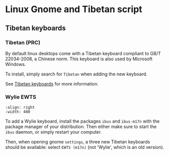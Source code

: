 # Linux Gnome and Tibetan script

## Tibetan keyboards

### Tibetan (PRC) 

By default linux desktops come with a Tibetan keyboard compliant to GB/T 22034-2008, a Chinese norm. This keyboard is also used by Microsoft Windows. 

To install, simply search for `Tibetan` when adding the new keyboard.

See [Tibetan keyboards](tibetan_keyboards.md) for more information.

### Wylie EWTS

```{image} Images/gnome_keyboard.jpg
:align: right
:width: 480
```

To add a Wylie keyboard, install the packages `ibus` and `ibus-m17n` with the package manager of your distribution. Then either make sure to start the `ibus` daemon, or simply restart your computer.

Then, when opening gnome `settings`, a three new Tibetan keyboards should be available: select `EWTS (m17n)` (not 'Wylie', which is an old version).

